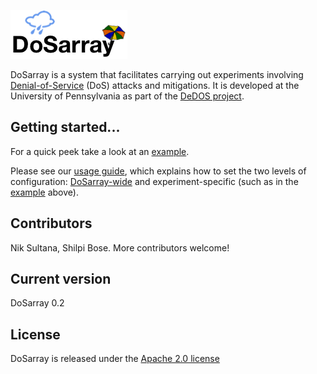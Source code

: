 ![DoSarray](doc/dosarray_logo.png)

DoSarray is a system that facilitates carrying out experiments involving
[Denial-of-Service](https://en.wikipedia.org/wiki/Denial-of-service_attack) (DoS) attacks and mitigations.
It is developed at the University of Pennsylvania as part of the [DeDOS project](http://dedos-project.net/).

## Getting started...
For a quick peek take a look at an
[example](experiments/dosarray_slowloris_experiment.sh).

Please see our [usage guide](doc/USAGE.md), which explains how to set the two
levels of configuration: [DoSarray-wide](config/dosarray_config.sh) and
experiment-specific (such as in the
[example](experiments/dosarray_slowloris_experiment.sh) above).

## Contributors
Nik Sultana, Shilpi Bose. More contributors welcome!

## Current version
DoSarray 0.2

## License
DoSarray is released under the [Apache 2.0 license](LICENSE)
